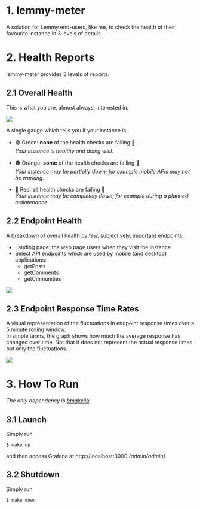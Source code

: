 # 1. lemmy-meter

A solution for Lemmy end-users, like me, to check the health of their favourite instance in 3
levels of details.


# 2. Health Reports

lemmy-meter provides 3 levels of reports.

## 2.1 Overall Health

This is what you are, almost always, interested in.  

![](https://github.com/bahmanm/lemmy-meter/blob/main/doc/images/lemmy-meter-overall-health.png?raw=true)

A single gauge which tells you if your instance is

* <span color="#56a64b">🟢 Green</span>: **none** of the health checks are failing 🙂  
_Your instance is healthy and doing well._

* <span color="#ff780a">🟠 Orange</span>: **some** of the health checks are failing 🫤  
_Your instance may be partially down; for example mobile APIs may not be working._

* <span color="#e02f44">🔴 Red</span>: **all** health checks are failing 🙁  
_Your instance may be completely down; for example during a planned maintenance._


## 2.2 Endpoint Health

A breakdown of [overall health](#21-overall-health) by few, subjectively, important endpoints:

* Landing page: the web page users when they visit the instance.
* Select API endpoints which are used by mobile (and desktop) applications:
  - getPosts
  - getComments
  - getCmmunities

![](https://github.com/bahmanm/lemmy-meter/blob/main/doc/images/lemmy-meter-endpoint-health.png?raw=true)

## 2.3 Endpoint Response Time Rates

A visual representation of the fluctuations in endpoint response times over a 5 minute rolling window.  
In simple terms, the graph shows how much the average response has changed over time.  Not that
it does not represent the actual response times but only the fluctuations.

![](https://github.com/bahmanm/lemmy-meter/blob/main/doc/images/lemmy-meter-response-time-rates.png?raw=true)

# 3. How To Run

*The only dependency is [bmakelib](https://github.com/bahmanm/bmakelib).*

## 3.1 Launch

Simply run

```
$ make up
```

and then access Grafana at http://localhost:3000 *(admin/admin)*

## 3.2 Shutdown

Simply run

```
$ make down
```
